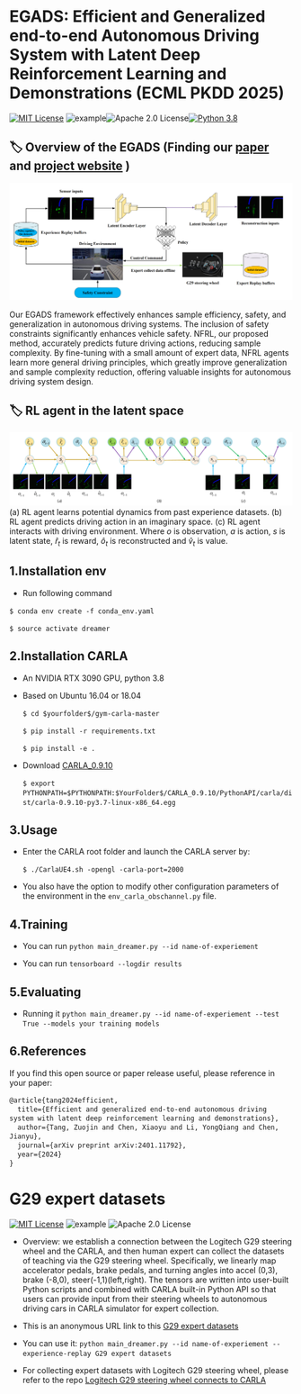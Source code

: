 EGADS: Efficient and Generalized end-to-end Autonomous Driving System with Latent Deep Reinforcement Learning and Demonstrations (ECML PKDD 2025)
======
[![MIT License](https://img.shields.io/badge/license-MIT-blue.svg)](LICENSE.md) ![example](https://img.shields.io/badge/Logitech-G29-yellow.svg)![Apache 2.0 License](https://img.shields.io/badge/License-Apache%202.0-blue.svg)[![Python 3.8](https://img.shields.io/badge/python-3.8-blue.svg)](https://www.python.org/downloads/release/python-380/)
## 🏷️ Overview of the EGADS (Finding our [paper](https://arxiv.org/abs/2401.11792) and [project website](https://sites.google.com/view/sgads-proj/sgads) )
![images](framework.png)

Our EGADS framework effectively enhances sample efficiency, safety, and generalization in autonomous driving systems. The inclusion of safety constraints significantly enhances vehicle safety. NFRL, our proposed method, accurately predicts future driving actions, reducing sample complexity. By fine-tuning with a small amount of expert data, NFRL agents learn more general driving principles, which greatly improve generalization and sample complexity reduction, offering valuable insights for autonomous driving system design.

## 🏷️ RL agent in the latent space
![images](RL%20learning%20with%20imagination.png)
(a) RL agent learns potential dynamics from past experience datasets. (b) RL agent predicts driving action in an imaginary space. (c) RL agent interacts with driving environment. Where $o$ is observation, $a$ is action, $s$ is latent state, $\hat{r}_{t}$ is reward, $\hat{o}_t$ is reconstructed and $\hat{v}_{t}$ is value.



## 1.Installation  env

* Run following command

`$ conda env create -f conda_env.yaml` 

`$ source activate dreamer`

## 2.Installation CARLA
* An NVIDIA RTX 3090 GPU, python 3.8
* Based on Ubuntu 16.04 or 18.04

    `$ cd $yourfolder$/gym-carla-master`

    `$ pip install -r requirements.txt`

    `$ pip install -e .`

* Download  [CARLA_0.9.10](https://github.com/carla-simulator/carla/releases)

    `$ export PYTHONPATH=$PYTHONPATH:$YourFolder$/CARLA_0.9.10/PythonAPI/carla/dist/carla-0.9.10-py3.7-linux-x86_64.egg`

## 3.Usage
* Enter the CARLA root folder and launch the CARLA server by:

    `$ ./CarlaUE4.sh -opengl -carla-port=2000`
* You also have the option to modify other configuration parameters of the environment in the `env_carla_obschannel.py` file.
## 4.Training 

* You can run `python main_dreamer.py --id name-of-experiement `

* You can run `tensorboard --logdir results`
## 5.Evaluating 

* Running it `python main_dreamer.py --id name-of-experiement --test True --models your training models`

## 6.References
If you find this open source or paper release useful, please reference in your paper:
```
@article{tang2024efficient,
  title={Efficient and generalized end-to-end autonomous driving system with latent deep reinforcement learning and demonstrations},
  author={Tang, Zuojin and Chen, Xiaoyu and Li, YongQiang and Chen, Jianyu},
  journal={arXiv preprint arXiv:2401.11792},
  year={2024}
}
```


G29 expert datasets
===================================
[![MIT License](https://img.shields.io/badge/license-MIT-blue.svg)](LICENSE.md) ![example](https://img.shields.io/badge/Logitech-G29-yellow.svg)
![Apache 2.0 License](https://img.shields.io/badge/License-Apache%202.0-blue.svg)
* Overview:
we establish a connection between the Logitech G29 steering wheel and the CARLA, and then human expert can collect the datasets of teaching via the G29 steering wheel. Specifically, we linearly map
accelerator pedals, brake pedals, and turning angles into accel (0,3), brake (-8,0),
steer(-1,1)(left,right). The tensors are written into user-built Python scripts and combined with
CARLA built-in Python API so that users can provide input from their steering wheels to autonomous
driving cars in CARLA simulator for expert collection.

* This is an anonymous URL link to this  [G29 expert datasets](https://drive.google.com/file/d/1BlvNoooE0BDSWf1lTY-Pq16_L70Vhxm9/view?usp=sharing) 
* You can use it: 
`python main_dreamer.py --id name-of-experiement --experience-replay G29 expert datasets`
* For collecting expert datasets with Logitech G29 steering wheel, please refer to the repo [Logitech G29 steering wheel connects to CARLA](https://github.com/Markzjtang/Logitech-G29-connects-to-CARLA)

